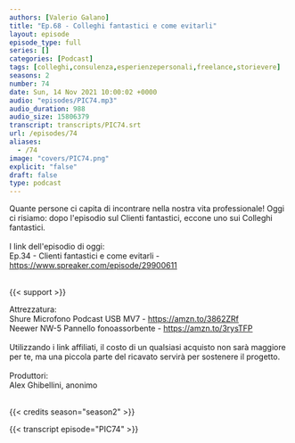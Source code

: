 ```yaml
---
authors: [Valerio Galano]
title: "Ep.68 - Colleghi fantastici e come evitarli"
layout: episode
episode_type: full
series: []
categories: [Podcast]
tags: [colleghi,consulenza,esperienzepersonali,freelance,storievere]
seasons: 2
number: 74
date: Sun, 14 Nov 2021 10:00:02 +0000
audio: "episodes/PIC74.mp3"
audio_duration: 988
audio_size: 15806379
transcript: transcripts/PIC74.srt
url: /episodes/74
aliases: 
  - /74
image: "covers/PIC74.png"
explicit: "false"
draft: false
type: podcast
---
```

Quante persone ci capita di incontrare nella nostra vita professionale! Oggi ci risiamo: dopo l'episodio sul Clienti fantastici, eccone uno sui Colleghi fantastici.<br />
<br />
I link dell'episodio di oggi: <br />
Ep.34 - Clienti fantastici e come evitarli - <a href="https://www.spreaker.com/episode/29900611" rel="noopener">https://www.spreaker.com/episode/29900611</a><br />
<br />


{{< support >}}

Attrezzatura:<br />
Shure Microfono Podcast USB MV7 - <a href="https://amzn.to/3862ZRf" rel="noopener">https://amzn.to/3862ZRf</a> <br />
Neewer NW-5 Pannello fonoassorbente - <a href="https://amzn.to/3rysTFP" rel="noopener">https://amzn.to/3rysTFP</a> <br />
<br />
Utilizzando i link affiliati, il costo di un qualsiasi acquisto non sarà maggiore per te, ma una piccola parte del ricavato servirà per sostenere il progetto.<br />
<br />
Produttori:<br />
Alex Ghibellini, anonimo<br />
<br />


{{< credits season="season2" >}}

<!-- more -->

{{< transcript episode="PIC74" >}}